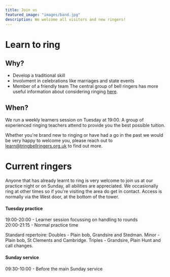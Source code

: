 ```yaml
---
title: Join us
featured_image: "images/band.jpg"
description: We welcome all visitors and new ringers!
---
```


# Learn to ring
## Why?
* Develop a traditional skill
* Involvment in celebrations like marriages and state events
* Member of a friendly team
The central group of bell ringers has more useful information about considering ringing [here](https://cccbr.org.uk/bellringing/learn/).

## When?
We run a weekly learners session on Tuesday at 19:00. A group of experienced ringing teachers attend to provide you the best possible tuition.

Whether you're brand new to ringing or have had a go in the past we would be very happy to welcome you, please reach out to learn@tringbellringers.org.uk to find out more.

# Current ringers
Anyone that has already learnt to ring is very welcome to join us at our practice night or on Sunday, all abilities are appreciated. We occasionally ring at other times so if you're visiting the area do get in contact.
Access is normally via the West door, at the bottom of the tower.

#### Tuesday practice 
19:00-20:00 - Learner session focussing on handling to rounds  
20:00-21:15 - Normal practice time

Standard repertoire: Doubles - Plain bob, Grandsire and Stedman. Minor - Plain bob, St Clements and Cambridge. Triples - Grandsire, Plain Hunt and call changes.

#### Sunday service
09:30-10:00 - Before the main Sunday service